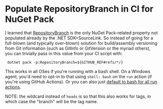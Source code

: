 # Populate RepositoryBranch in CI for NuGet Pack

I learned that [RepositoryBranch](https://github.com/dotnet/sourcelink/issues/188#issuecomment-427975234) is the only NuGet Pack-related property not populated already by the .NET SDK+SourceLink. So instead of going for a full-blown \(and typically over-blown\) solution for build/assembly versioning from Git information \(such as GitInfo or GitVersion or the myriad others\), you can trivially pass in this value from your CI script with:

```text
 dotnet pack -p:RepositoryBranch=${GITHUB_REF#refs/*/}
```

This works in all OSes if you're running with a bash shell. On a Windows agent, you'd need to opt-in to that using `shell: bash` on the `run` action \(if you're using GitHub Actions\). Or you can also just [default to bash for all run actions](https://github.com/kzu/oss/blob/main/.github/workflows/build.yml#L14-L16).

NOTE: the wildcard instead of `heads` is so that this also works for tags, in which case the "branch" will be the tag name.





